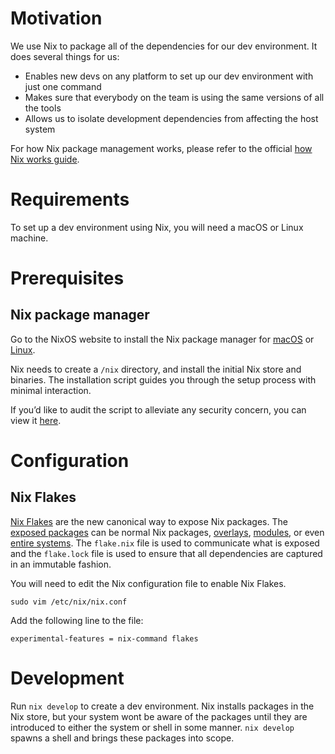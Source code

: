 # Motivation

We use Nix to package all of the dependencies for our dev environment. It does several things for us:

- Enables new devs on any platform to set up our dev environment with just one command
- Makes sure that everybody on the team is using the same versions of all the tools
- Allows us to isolate development dependencies from affecting the host system

For how Nix package management works, please refer to the official [how Nix works guide](https://nixos.org/guides/how-nix-works.html).

# Requirements

To set up a dev environment using Nix, you will need a macOS or Linux machine.

# Prerequisites

## Nix package manager

Go to the NixOS website to install the Nix package manager for [macOS](https://nixos.org/download.html#nix-install-macos) or [Linux](https://nixos.org/download.html).

Nix needs to create a `/nix` directory, and install the initial Nix store and binaries. The installation script guides you through the setup process with minimal interaction.

If you’d like to audit the script to alleviate any security concern, you can view it [here](https://nixos.org/nix/install).

# Configuration

## Nix Flakes

[Nix Flakes](https://nixos.wiki/wiki/Flakes) are the new canonical way to expose Nix packages. The [exposed packages](https://nixos.wiki/wiki/Flakes#Output_schema) can be normal Nix packages, [overlays](https://nixos.wiki/wiki/Overlays), [modules](https://nixos.wiki/wiki/Module), or even [entire systems](https://nixos.wiki/wiki/Flakes#Using_nix_flakes_with_NixOS). The `flake.nix` file is used to communicate what is exposed and the `flake.lock` file is used to ensure that all dependencies are captured in an immutable fashion.

You will need to edit the Nix configuration file to enable Nix Flakes.

```
sudo vim /etc/nix/nix.conf
```

Add the following line to the file:

```
experimental-features = nix-command flakes
```

# Development

Run `nix develop` to create a dev environment. Nix installs packages in the Nix store, but your system wont be aware of the packages until they are introduced to either the system or shell in some manner. `nix develop` spawns a shell and brings these packages into scope.
